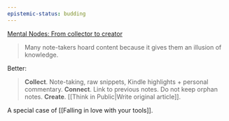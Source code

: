 ```yaml
---
epistemic-status: budding
---
```


[Mental Nodes: From collector to creator](https://www.mentalnodes.com/from-collector-to-creator)

> Many note-takers hoard content because it gives them an illusion of knowledge.

Better:

> **Collect**. Note-taking, raw snippets, Kindle highlights + personal commentary.
> **Connect**. Link to previous notes. Do not keep orphan notes.
> **Create**. [[Think in Public|Write original article]].

A special case of [[Falling in love with your tools]].